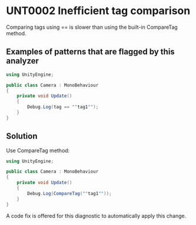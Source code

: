 # UNT0002 Inefficient tag comparison

Comparing tags using == is slower than using the built-in CompareTag method.

## Examples of patterns that are flagged by this analyzer

```csharp
using UnityEngine;

public class Camera : MonoBehaviour
{
    private void Update()
    {
        Debug.Log(tag == ""tag1"");
    }
}
```

## Solution

Use CompareTag method:

```csharp
using UnityEngine;

public class Camera : MonoBehaviour
{
    private void Update()
    {
        Debug.Log(CompareTag(""tag1""));
    }
}
```

A code fix is offered for this diagnostic to automatically apply this change.